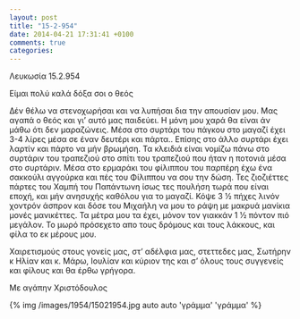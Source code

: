 ```yaml
---
layout: post
title: "15-2-954"
date: 2014-04-21 17:31:41 +0100
comments: true
categories: 
---
```

Λευκωσία 15.2.954

Είμαι πολύ καλά δόξα σοι ο θεός

Δέν θέλω να στενοχωρήσαι και να λυπήσαι δια την απουσίαν μου. Μας αγαπά ο θεός και γι’ αυτό μας παιδεύει. Η μόνη μου χαρά θα είναι άν μάθω ότι δεν μαραζώνεις. Μέσα στο συρτάρι του πάγκου στο μαγαζί έχει 3-4 λίρες μέσα σε έναν δευτέρι και πάρτα.. Επίσης στο άλλο συρτάρι έχει λαρτίν και πάρτο να μήν βρωμήση. Τα κλειδιά είναι νομίζω πάνω στο συρτάριν του τραπεζιού στο σπίτι του τραπεζιού που ήταν η ποτονιά μέσα στο συρτάριν. Μέσα στο ερμαράκι του φίλιππου του παρπέρη έχω ένα σακκούλι αγγούρκα και πές του Φίλιππου να σου την δώση. Τες ζιοζιέττες πάρτες του Χαμπή του Παπάντωνη ίσως τες πουλήση τωρά που είναι εποχή, και μήν ανησυχής καθόλου για το μαγαζί. Κόψε 3 1⁄2 πήχες λινόν χοντρόν άσπρον και δόσε του Μιχαήλη να μου το ράψη με μακρυά μανίκια μονές μανικέττες. Τα μέτρα μου τα έχει, μόνον τον γιακκάν 1 1⁄2 πόντον πιό μεγάλον. Το μωρό πρόσεχετο απο τους δρόμους και τους λάκκους, και φίλα το εκ μέρους μου.

Χαιρετισμούς στους γονείς μας, στ’ αδέλφια μας, στεττεδες μας, Σωτήρην κ Ηλίαν και κ. Μάρω, Ιουλίαν και κύριον της και σ’ όλους τους συγγενείς και φίλους και θα έρθω γρήγορα.

Με αγάπην Χριστόδουλος


{% img /images/1954/15021954.jpg auto auto 'γράμμα' 'γράμμα' %}
